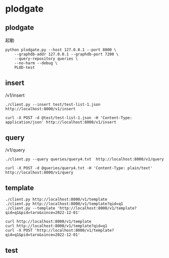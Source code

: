plodgate
========

## plodgate

起動

```
python plodgate.py --host 127.0.0.1 --port 8000 \
    --graphdb-addr 127.0.0.1 --graphdb-port 7200 \
    --query-repository queries \
    --no-harm --debug \
    PLOD-test
```

## insert

/v1/insert

```
./client.py --insert test/test-list-1.json http://localhost:8000/v1/insert
```

```
curl -X POST -d @test/test-list-1.json -H 'Content-Type: application/json' http://localhost:8000/v1/insert
```

## query

/v1/query

```
./client.py --query queries/query4.txt  http://localhost:8000/v1/query
```

```
curl -X POST -d @queries/query4.txt -H 'Content-Type: plain/text' http://localhost:8000/v1/query
```

## template

```
./client.py http://localhost:8000/v1/template
./client.py http://localhost:8000/v1/template?qid=q1
./client.py --template 'http://localhost:8000/v1/template?qid=q1&pid=taro&since=2022-12-01'
```

```
curl http://localhost:8000/v1/template
curl http://localhost:8000/v1/template?qid=q1
curl -X POST 'http://localhost:8000/v1/template?qid=q1&pid=taro&since=2022-12-01'
```

## test

